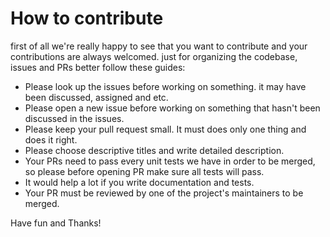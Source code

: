 # How to contribute
first of all we're really happy to see that you want to contribute and your contributions are always welcomed.
just for organizing the codebase, issues and PRs better follow these guides:
* Please look up the issues before working on something. it may have been discussed, assigned and etc.
* Please open a new issue before working on something that hasn't been discussed in the issues.
* Please keep your pull request small. It must does only one thing and does it right.
* Please choose descriptive titles and write detailed description.
* Your PRs need to pass every unit tests we have in order to be merged, so please before opening PR make sure all tests will pass.
* It would help a lot if you write documentation and tests.
* Your PR must be reviewed by one of the project's maintainers to be merged.

Have fun and Thanks!
